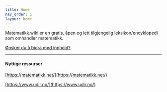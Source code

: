 ```yaml
---
title: Home
nav_order: 1
layout: home
---
```

Matematikk.wiki er en gratis, åpen og lett tilgjengelig leksikon/encyklopedi som omhandler matematikk. 

[Ønsker du å bidra med innhold?]


----

#### Nyttige ressurser 

[https://matematikk.net/](https://matematikk.net/)

[https://www.udir.no/](https://www.udir.no/)

[matematikk.wiki]: https://matematikk.wiki
[Ønsker du å bidra med innhold?]: https://github.com/Simon-Bakken-Jantasuk/matematikk-wiki 
[Legg til prøver og oppgaver]: /Ressurs/ 
